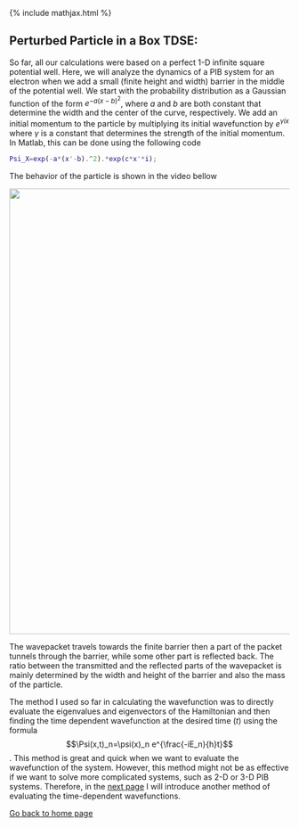 {% include mathjax.html %}


## Perturbed Particle in a Box TDSE:

So far, all our calculations were based on a perfect 1-D infinite square potential well. Here, we will analyze the dynamics of a PIB system for an electron when we add a small (finite height and width) barrier in the middle of the potential well. We start with the probability distribution as a Gaussian function of the form $e^{-a(x-b)^2}$, where $a$ and $b$ are both constant that determine the width and the center of the curve, respectively. We add an initial momentum to the particle by multiplying its initial wavefunction by $e^{\gamma ix}$ where $\gamma$ is a constant that determines the strength of the initial momentum. In Matlab, this can be done using the following code


```Matlab
Psi_X=exp(-a*(x'-b).^2).*exp(c*x'*i);

```
The behavior of the particle is shown in the video bellow

<p align="center"> <img src="https://user-images.githubusercontent.com/35305574/36706076-338a610a-1b36-11e8-8ae3-6a15358414b3.gif" width="800"> </p>

The wavepacket travels towards the finite barrier then a part of the packet tunnels through the barrier, while some other part is reflected back. The ratio between the transmitted and the reflected parts of the wavepacket is mainly determined by the width and height of the barrier and also the mass of the particle.

The method I used so far in calculating the wavefunction was to directly evaluate the eigenvalues and eigenvectors of the Hamiltonian and then finding the time dependent wavefunction at the desired time ($t$) using the formula 
$$\Psi(x,t)_n=\psi(x)_n e^{\frac{-iE_n}{h}t}$$.
This method is great and quick when we want to evaluate the wavefunction of the system. However, this method might not be as effective if we want to solve more complicated systems, such as 2-D or 3-D PIB systems. Therefore, in the [next page](/difference.md) I will introduce another method of evaluating the time-dependent wavefunctions.





[Go back to home page](/README.md)
